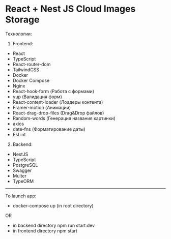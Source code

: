 # React + Nest JS Cloud Images Storage

Технологии:
1) Frontend:
- React
- TypeScript
- React-router-dom
- TailwindCSS
- Docker
- Docker Compose
- Nginx
- React-hook-form (Работа с формами)
- yup (Валидация форм)
- React-content-loader (Лоадеры контента)
- Framer-motion (Анимации)
- React-drag-drop-files (Drag&Drop файлов)
- Random-words (Генерация названия картинки)
- axios
- date-fns (Форматирование даты)
- EsLint


2) Backend:
- NestJS
- TypeScript
- PostgreSQL
- Swagger
- Multer
- TypeORM

--------------------------------------------------------------------

To launch app:
   - docker-compose up (in root directory)

OR

- in backend directory npm run start:dev
- in frontend directory npm start
